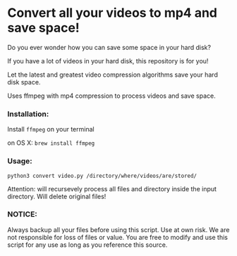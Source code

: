 # Convert all your videos to mp4 and save space!

Do you ever wonder how you can save some space in your hard disk?

If you have a lot of videos in your hard disk, this repository is for you!

Let the latest and greatest video compression algorithms save your hard disk space.

Uses ffmpeg with mp4 compression to process videos and save space.

### Installation:

Install `ffmpeg` on your terminal

on OS X: `brew install ffmpeg`


### Usage:
`python3 convert video.py /directory/where/videos/are/stored/`

Attention: will recursevely process all files and directory inside the input directory. Will delete original files!

### NOTICE: 
Always backup all your files before using this script. Use at own risk. We are not responsible for loss of files or value.
You are free to modify and use this script for any use as long as you reference this source.
